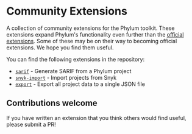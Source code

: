 # Community Extensions

A collection of community extensions for the Phylum toolkit. These extensions
expand Phylum's functionality even further than the [official extensions](https://github.com/phylum-dev/cli/tree/main/extensions).
Some of these may be on their way to becoming official extensions. We hope you
find them useful.

You can find the following extensions in the repository:

* [`sarif`](./sarif/README.md) - Generate SARIF from a Phylum project
* [`snyk-import`](./snyk-import/README.md) - Import projects from Snyk
* [`export`](./export/README.md) - Export all project data to a single JSON file 

## Contributions welcome

If you have written an extension that you think others would find useful,
please submit a PR!
